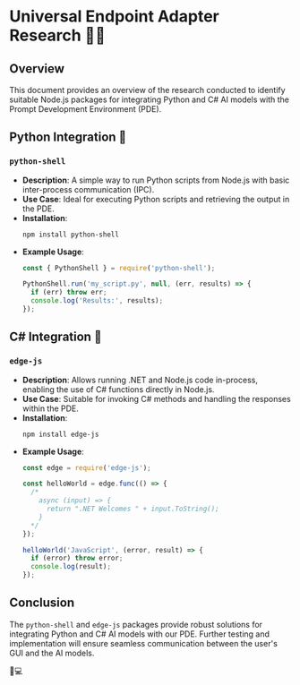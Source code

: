 # Universal Endpoint Adapter Research 🧠🔌

## Overview

This document provides an overview of the research conducted to identify suitable Node.js packages for integrating Python and C# AI models with the Prompt Development Environment (PDE).

## Python Integration 🐍

### `python-shell`

- **Description**: A simple way to run Python scripts from Node.js with basic inter-process communication (IPC).
- **Use Case**: Ideal for executing Python scripts and retrieving the output in the PDE.
- **Installation**:
  ```bash
  npm install python-shell
  ```
- **Example Usage**:
  ```javascript
  const { PythonShell } = require('python-shell');

  PythonShell.run('my_script.py', null, (err, results) => {
    if (err) throw err;
    console.log('Results:', results);
  });
  ```

## C# Integration 🔷

### `edge-js`

- **Description**: Allows running .NET and Node.js code in-process, enabling the use of C# functions directly in Node.js.
- **Use Case**: Suitable for invoking C# methods and handling the responses within the PDE.
- **Installation**:
  ```bash
  npm install edge-js
  ```
- **Example Usage**:
  ```javascript
  const edge = require('edge-js');

  const helloWorld = edge.func(() => {
    /*
      async (input) => {
        return ".NET Welcomes " + input.ToString();
      }
    */
  });

  helloWorld('JavaScript', (error, result) => {
    if (error) throw error;
    console.log(result);
  });
  ```

## Conclusion

The `python-shell` and `edge-js` packages provide robust solutions for integrating Python and C# AI models with our PDE. Further testing and implementation will ensure seamless communication between the user's GUI and the AI models.

🚀💻